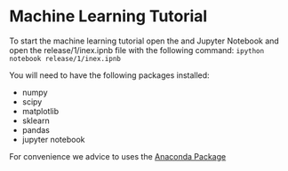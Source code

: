 # Machine Learning Tutorial

To start the machine learning tutorial open the and Jupyter Notebook and open the release/1/inex.ipnb file with the following command:
```ipython notebook release/1/inex.ipnb```

You will need to have the following packages installed:
* numpy
* scipy
* matplotlib
* sklearn
* pandas
* jupyter notebook

For convenience we advice to uses the [Anaconda Package](https://www.continuum.io/downloads)

